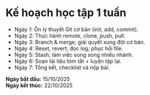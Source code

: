 # Kế hoạch học tập 1 tuần

- Ngày 1: Ôn lý thuyết Git cơ bản (init, add, commit).
- Ngày 2: Thực hành remote, clone, push, pull.
- Ngày 3: Branch & merge; giải quyết xung đột cơ bản.
- Ngày 4: Reset, revert; đọc log; phục hồi file.
- Ngày 5: Stash; làm việc song song nhiều nhánh.
- Ngày 6: Soạn tài liệu tóm tắt + luyện tập lại.
- Ngày 7: Tổng kết, checklist và nộp bài.

**Ngày bắt đầu:** 15/10/2025  
**Ngày kết thúc:** 22/10/2025
